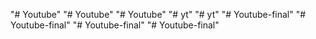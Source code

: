 "# Youtube" 
"# Youtube" 
"# Youtube" 
"# yt" 
"# yt" 
"# Youtube-final" 
"# Youtube-final" 
"# Youtube-final" 
"# Youtube-final" 
